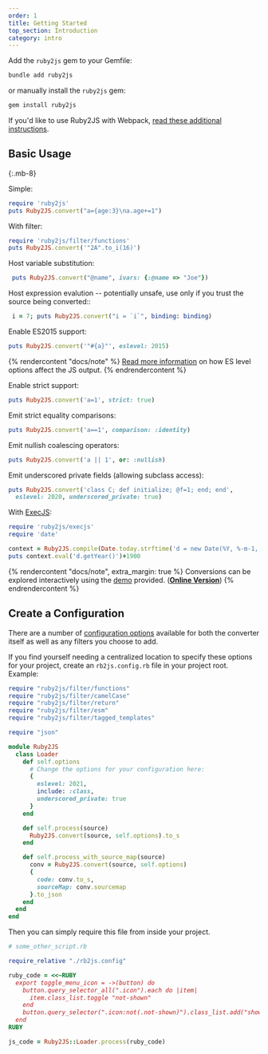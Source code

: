 ```yaml
---
order: 1
title: Getting Started
top_section: Introduction
category: intro
---
```


Add the `ruby2js` gem to your Gemfile:

```sh
bundle add ruby2js
```

or manually install the `ruby2js` gem:

```sh
gem install ruby2js
```

If you'd like to use Ruby2JS with Webpack, [read these additional instructions](/docs/webpack).

## Basic Usage
{:.mb-8}

Simple:

```ruby
require 'ruby2js'
puts Ruby2JS.convert("a={age:3}\na.age+=1")
```

With filter:

```ruby
require 'ruby2js/filter/functions'
puts Ruby2JS.convert('"2A".to_i(16)')
```

Host variable substitution:

```ruby
 puts Ruby2JS.convert("@name", ivars: {:@name => "Joe"})
```

Host expression evalution -- potentially unsafe, use only if you trust
the source being converted::
```ruby
 i = 7; puts Ruby2JS.convert("i = `i`", binding: binding)
```

Enable ES2015 support:

```ruby
puts Ruby2JS.convert('"#{a}"', eslevel: 2015)
```

{% rendercontent "docs/note" %}
[Read more information](/docs/eslevels) on how ES level options affect the JS output.
{% endrendercontent %}

Enable strict support:

```ruby
puts Ruby2JS.convert('a=1', strict: true)
```

Emit strict equality comparisons:

```ruby
puts Ruby2JS.convert('a==1', comparison: :identity)
```

Emit nullish coalescing operators:

```ruby
puts Ruby2JS.convert('a || 1', or: :nullish)
```

Emit underscored private fields (allowing subclass access):

```ruby
puts Ruby2JS.convert('class C; def initialize; @f=1; end; end',
  eslevel: 2020, underscored_private: true)
```

With [ExecJS](https://github.com/sstephenson/execjs):
```ruby
require 'ruby2js/execjs'
require 'date'

context = Ruby2JS.compile(Date.today.strftime('d = new Date(%Y, %-m-1, %-d)'))
puts context.eval('d.getYear()')+1900
```

{% rendercontent "docs/note", extra_margin: true %}
Conversions can be explored interactively using the
[demo](/docs/running-the-demo) provided. (**[Online Version](https://intertwingly.net/projects/ruby2js.cgi)**)
{% endrendercontent %}

## Create a Configuration

There are a number of [configuration options](/docs/options) available for both the converter itself as well as any filters you choose to add.

If you find yourself needing a centralized location to specify these options for your project, create an `rb2js.config.rb` file in your project root. Example:

```ruby
require "ruby2js/filter/functions"
require "ruby2js/filter/camelCase"
require "ruby2js/filter/return"
require "ruby2js/filter/esm"
require "ruby2js/filter/tagged_templates"

require "json"

module Ruby2JS
  class Loader
    def self.options
      # Change the options for your configuration here:
      {
        eslevel: 2021,
        include: :class,
        underscored_private: true
      }
    end

    def self.process(source)
      Ruby2JS.convert(source, self.options).to_s
    end

    def self.process_with_source_map(source)
      conv = Ruby2JS.convert(source, self.options)
      {
        code: conv.to_s,
        sourceMap: conv.sourcemap
      }.to_json
    end
  end
end
```

Then you can simply require this file from inside your project.

```ruby
# some_other_script.rb

require_relative "./rb2js.config"

ruby_code = <<~RUBY
  export toggle_menu_icon = ->(button) do
    button.query_selector_all(".icon").each do |item|
      item.class_list.toggle "not-shown"
    end
    button.query_selector(".icon:not(.not-shown)").class_list.add("shown")
  end
RUBY

js_code = Ruby2JS::Loader.process(ruby_code)
```